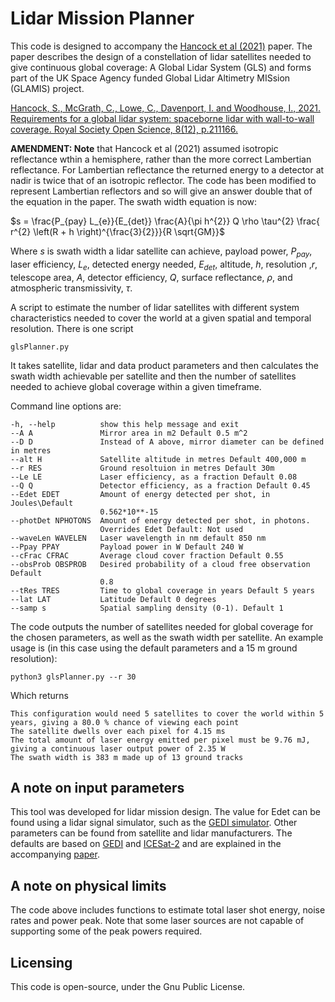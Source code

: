 # Lidar Mission Planner
This code is designed to accompany the [Hancock et al (2021)](https://royalsocietypublishing.org/doi/abs/10.1098/rsos.211166) paper. The paper describes the design of a constellation of lidar satellites needed to give continuous global coverage: A Global Lidar System (GLS) and forms part of the UK Space Agency funded Global Lidar Altimetry MISsion (GLAMIS) project.

[Hancock, S., McGrath, C., Lowe, C., Davenport, I. and Woodhouse, I., 2021. Requirements for a global lidar system: spaceborne lidar with wall-to-wall coverage. Royal Society Open Science, 8(12), p.211166.](https://royalsocietypublishing.org/doi/abs/10.1098/rsos.211166)

**AMENDMENT: Note** that Hancock et al (2021) assumed isotropic reflectance wthin a hemisphere, rather than the more correct Lambertian reflectance. For Lambertian reflectance the returned energy to a detector at nadir is twice that of an isotropic reflector. The code has been modified to represent Lambertian reflectors and so will give an answer double that of the equation in the paper. The swath width equation is now:

$s = \frac{P_{pay} L_{e}}{E_{det}} \frac{A}{\pi h^{2}} Q \rho \tau^{2} \frac{ r^{2} \left(R + h \right)^{\frac{3}{2}}}{R \sqrt{GM}}$

Where $s$ is swath width a lidar satellite can achieve, payload power, $P_{pay}$, laser efficiency, $L_{e}$, detected energy needed, $E_{det}$, altitude, $h$, resolution ,$r$, telescope area, $A$, detector efficiency, $Q$, surface reflectance, $\rho$, and atmospheric transmissivity, $\tau$.



A script to estimate the number of lidar satellites with different system characteristics needed to cover the world at a given spatial and temporal resolution. There is one script

    glsPlanner.py

It takes satellite, lidar and data product parameters and then calculates the swath width achievable per satellite and then the number of satellites needed to achieve global coverage within a given timeframe.

Command line options are:

    -h, --help          show this help message and exit
    --A A               Mirror area in m2 Default 0.5 m^2
    --D D               Instead of A above, mirror diameter can be defined in metres
    --alt H             Satellite altitude in metres Default 400,000 m
    --r RES             Ground resoltuion in metres Default 30m
    --Le LE             Laser efficiency, as a fraction Default 0.08
    --Q Q               Detector efficiency, as a fraction Default 0.45
    --Edet EDET         Amount of energy detected per shot, in Joules\Default
                        0.562*10**-15
    --photDet NPHOTONS  Amount of energy detected per shot, in photons.
                        Overrides Edet Default: Not used
    --waveLen WAVELEN   Laser wavelength in nm default 850 nm
    --Ppay PPAY         Payload power in W Default 240 W
    --cFrac CFRAC       Average cloud cover fraction Default 0.55
    --obsProb OBSPROB   Desired probability of a cloud free observation Default
                        0.8
    --tRes TRES         Time to global coverage in years Default 5 years
    --lat LAT           Latitude Default 0 degrees
    --samp s            Spatial sampling density (0-1). Default 1


The code outputs the number of satellites needed for global coverage for the chosen parameters, as well as the swath width per satellite. An example usage is (in this case using the default parameters and a 15 m ground resolution):

    python3 glsPlanner.py --r 30

Which returns

    This configuration would need 5 satellites to cover the world within 5 years, giving a 80.0 % chance of viewing each point
    The satellite dwells over each pixel for 4.15 ms
    The total amount of laser energy emitted per pixel must be 9.76 mJ, giving a continuous laser output power of 2.35 W
    The swath width is 383 m made up of 13 ground tracks


## A note on input parameters

This tool was developed for lidar mission design. The value for Edet can be found using a lidar signal simulator, such as the [GEDI simulator](https://bitbucket.org/StevenHancock/gedisimulator). Other parameters can be found from satellite and lidar manufacturers. The defaults are based on [GEDI](https://www.sciencedirect.com/science/article/pii/S2666017220300018) and [ICESat-2](https://www.spiedigitallibrary.org/conference-proceedings-of-spie/11151/111510C/ICESat-2-mission-overview-and-early-performance/10.1117/12.2534938.short?SSO=1) and are explained in the accompanying [paper](https://royalsocietypublishing.org/doi/abs/10.1098/rsos.211166).


## A note on physical limits

The code above includes functions to estimate total laser shot energy, noise rates and power peak. Note that some laser sources are not capable of supporting some of the peak powers required.


## Licensing

This code is open-source, under the Gnu Public License.

